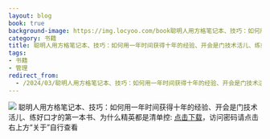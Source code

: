 ```yaml
---
layout: blog
book: true
background-image: https://img.locyoo.com/book聪明人用方格笔记本、技巧：如何用一年时间获得十年的经验、开会是门技术活儿、练好口才的第一本书、为什么精英都是清单控.jpg
category: 书籍
title: 聪明人用方格笔记本、技巧：如何用一年时间获得十年的经验、开会是门技术活儿、练好口才的第一本书、为什么精英都是清单控
tags:
- 书籍
- 管理
redirect_from:
  - /2024/03/聪明人用方格笔记本、技巧：如何用一年时间获得十年的经验、开会是门技术活儿、练好口才的第一本书、为什么精英都是清单控/
---
```

![](https://img.locyoo.com/book聪明人用方格笔记本、技巧：如何用一年时间获得十年的经验、开会是门技术活儿、练好口才的第一本书、为什么精英都是清单控.jpg)
聪明人用方格笔记本、技巧：如何用一年时间获得十年的经验、开会是门技术活儿、练好口才的第一本书、为什么精英都是清单控: <a name = "ref1" href="https://url18.ctfile.com/f/50983618-1437032735-9fa5a3?p=3619">点击下载</a>，访问密码请点击右上方“关于”自行查看